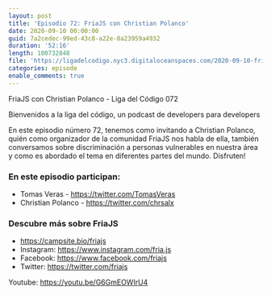 ```yaml
---
layout: post
title: 'Episodio 72: FriaJS con Christian Polanco'
date: 2020-09-10 00:00:00
guid: 7a2cedec-99ed-43c8-a22e-0a23959a4932
duration: '52:16'
length: 100732848
file: 'https://ligadelcodigo.nyc3.digitaloceanspaces.com/2020-09-10-friajs.mp3'
categories: episode
enable_comments: true
---
```


FriaJS con Christian Polanco - Liga del Código 072

Bienvenidos a la liga del código, un podcast de developers para developers

En este episodio número 72, tenemos como invitando a Christian Polanco, quién como organizador de la comunidad FriaJS nos habla de ella, también conversamos sobre discriminación a personas vulnerables en nuestra área y como es abordado el tema en diferentes partes del mundo. Disfruten!

### En este episodio participan:

- Tomas Veras - https://twitter.com/TomasVeras
- Christian Polanco - https://twitter.com/chrsalx

### Descubre más sobre FriaJS

- https://campsite.bio/friajs
- Instagram: https://www.instagram.com/fria.js
- Facebook: https://www.facebook.com/friajs
- Twitter: https://twitter.com/friajs

Youtube: https://youtu.be/G6GmEOWIrU4
